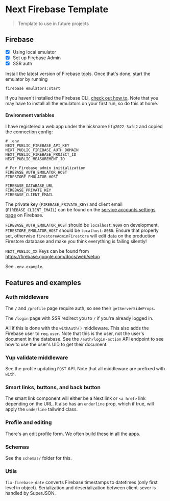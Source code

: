 # Next Firebase Template

> Template to use in future projects

## Firebase

- [x] Using local emulator
- [x] Set up Firebase Admin
- [x] SSR auth

Install the latest version of Firebase tools. Once that's done, start the emulator by running

```shell
firebase emulators:start
```

If you haven't installed the Firebase CLI, [check out how to](https://firebase.google.com/docs/cli#install-cli-mac-linux). Note that you may have to install all the emulators on your first run, so do this at home.

#### Environment variables

I have registered a web app under the nickname `hfg2022-3afc2` and copied the connection config:

```env
# .env
NEXT_PUBLIC_FIREBASE_API_KEY
NEXT_PUBLIC_FIREBASE_AUTH_DOMAIN
NEXT_PUBLIC_FIREBASE_PROJECT_ID
NEXT_PUBLIC_MEASUREMENT_ID

# For Firebase admin initialization
FIREBASE_AUTH_EMULATOR_HOST
FIRESTORE_EMULATOR_HOST

FIREBASE_DATABASE_URL
FIREBASE_PRIVATE_KEY
FIREBASE_CLIENT_EMAIL
```

The private key (`FIREBASE_PRIVATE_KEY`) and client email (`FIREBASE_CLIENT_EMAIL`) can be found on the [service accounts settings page](https://console.firebase.google.com/project/hfg2022-3afc2/settings/serviceaccounts/adminsdk) on Firebase.

`FIREBASE_AUTH_EMULATOR_HOST` should be `localhost:9099` on development. `FIRESTORE_EMULATOR_HOST` should be `localhost:8080`. Ensure that properly set, otherwise `firestoreAdminFirestore` will edit data on the production Firestore database and make you think everything is failing silently!

`NEXT_PUBLIC_XX` Keys can be found from https://firebase.google.com/docs/web/setup

See `.env.example`.

## Features and examples

### Auth middleware

The `/` and `/profile` page require auth, so see their `getServerSideProps`.

The `/login` page with SSR redirect you to `/` if you're already logged in.

All if this is done with the `withAuth()` middleware. This also adds the Firebase user to `req.user`. Note that this is the user, not the user's document in the database. See the `/auth/login-action` API endpoint to see how to use the user's UID to get their document.

### Yup validate middleware

See the profile updating `POST` API. Note that all middleware are prefixed with `with`.

### Smart links, buttons, and back button

The smart link component will either be a Next link or `<a href>` link depending on the URL. It also has an `underline` prop, which if true, will apply the `underline` tailwind class.

### Profile and editing

There's an edit profile form. We often build these in all the apps.

### Schemas

See the `schemas/` folder for this.

### Utils

`fix-firebase-date` converts Firebase timestamps to datetimes (only first level in object). Serialization and deserialization between client-sever is handled by SuperJSON.
